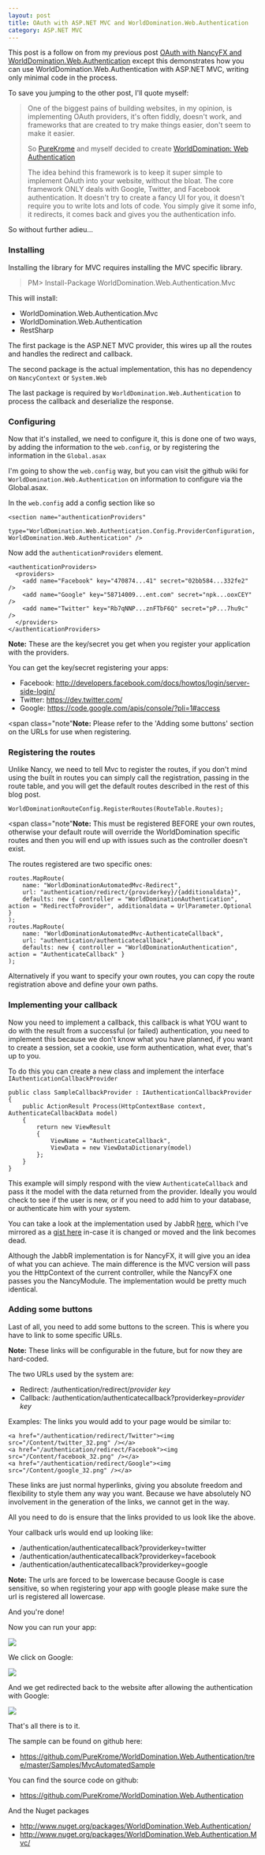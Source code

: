 ```yaml
---
layout: post
title: OAuth with ASP.NET MVC and WorldDomination.Web.Authentication
category: ASP.NET MVC
---
```


This post is a follow on from my previous post [OAuth with NancyFX and WorldDomination.Web.Authentication](/2013/01/oauth-with-nancyfx-and-world-domination-authentication/) except this demonstrates how you can use WorldDomination.Web.Authentication with ASP.NET MVC, writing only minimal code in the process.

To save you jumping to the other post, I'll quote myself:

> One of the biggest pains of building websites, in my opinion, is implementing OAuth providers, it's often fiddly, doesn't work, and frameworks that are created to try make things easier, don't seem to make it easier. 
> 
> So [PureKrome](https://github.com/PureKrome) and myself decided to create [WorldDomination: Web Authentication](http://www.nuget.org/packages/WorldDomination.Web.Authentication/)
> 
> The idea behind this framework is to keep it super simple to implement OAuth into your website, without the bloat. The core framework ONLY deals with Google, Twitter, and Facebook authentication. It doesn't try to create a fancy UI for you, it doesn't require you to write lots and lots of code. You simply give it some info, it redirects, it comes back and gives you the authentication info.

So without further adieu...

### Installing

Installing the library for MVC requires installing the MVC specific library.

> PM> Install-Package WorldDomination.Web.Authentication.Mvc

This will install:

- WorldDomination.Web.Authentication.Mvc
- WorldDomination.Web.Authentication
- RestSharp

<!--excerpt-->

The first package is the ASP.NET MVC provider, this wires up all the routes and handles the redirect and callback.

The second package is the actual implementation, this has no dependency on `NancyContext` or `System.Web`

The last package is required by `WorldDomination.Web.Authentication` to process the callback and deserialize the response.

### Configuring

Now that it's installed, we need to configure it, this is done one of two ways, by adding the information to the `web.config`, or by registering the information in the `Global.asax`

I'm going to show the `web.config` way, but you can visit the github wiki for `WorldDomination.Web.Authentication` on information to configure via the Global.asax.

In the `web.config` add a config section like so

    <section name="authenticationProviders"
             type="WorldDomination.Web.Authentication.Config.ProviderConfiguration, WorldDomination.Web.Authentication" />
             
Now add the `authenticationProviders` element.

    <authenticationProviders>
      <providers>
        <add name="Facebook" key="470874...41" secret="02bb584...332fe2" />
        <add name="Google" key="58714009...ent.com" secret="npk...ooxCEY" />
        <add name="Twitter" key="Rb7qNNP...znFTbF6Q" secret="pP...7hu9c" />
      </providers>
    </authenticationProviders>
    
<span class="note">**Note:** These are the key/secret you get when you register your application with the providers.</span>

You can get the key/secret registering your apps:

- Facebook: http://developers.facebook.com/docs/howtos/login/server-side-login/
- Twitter: https://dev.twitter.com/
- Google: https://code.google.com/apis/console/?pli=1#access

<span class="note"**Note:** Please refer to the 'Adding some buttons' section on the URLs for use when registering.</span>

### Registering the routes

Unlike Nancy, we need to tell Mvc to register the routes, if you don't mind using the built in routes you can simply call the registration, passing in the route table, and you will get the default routes described in the rest of this blog post.


    WorldDominationRouteConfig.RegisterRoutes(RouteTable.Routes);


<span class="note"**Note:** This must be registered BEFORE your own routes, otherwise your default route will override the WorldDomination specific routes and then you will end up with issues such as the controller doesn't exist.</span>

The routes registered are two specific ones:

    routes.MapRoute(
        name: "WorldDominationAutomatedMvc-Redirect",
        url: "authentication/redirect/{providerkey}/{additionaldata}",
        defaults: new { controller = "WorldDominationAuthentication", action = "RedirectToProvider", additionaldata = UrlParameter.Optional }
    );
    routes.MapRoute(
        name: "WorldDominationAutomatedMvc-AuthenticateCallback",
        url: "authentication/authenticatecallback",
        defaults: new { controller = "WorldDominationAuthentication", action = "AuthenticateCallback" }
    );

Alternatively if you want to specify your own routes, you can copy the route registration above and define your own paths.

### Implementing your callback

Now you need to implement a callback, this callback is what YOU want to do with the result from a successful (or failed) authentication, you need to implement this because we don't know what you have planned, if you want to create a session, set a cookie, use form authentication, what ever, that's up to you.

To do this you can create a new class and implement the interface `IAuthenticationCallbackProvider`

    public class SampleCallbackProvider : IAuthenticationCallbackProvider
    {
        public ActionResult Process(HttpContextBase context, AuthenticateCallbackData model)
        {
            return new ViewResult
            {
                ViewName = "AuthenticateCallback",
                ViewData = new ViewDataDictionary(model)
            };
        }
    }
    
This example will simply respond with the view `AuthenticateCallback` and pass it the model with the data returned from the provider. Ideally you would check to see if the user is new, or if you need to add him to your database, or authenticate him with your system. 

You can take a look at the implementation used by JabbR [here](https://github.com/davidfowl/JabbR/blob/master/JabbR/Nancy/JabbRAuthenticationCallbackProvider.cs), which I've mirrored as a [gist here](https://gist.github.com/4674109) in-case it is changed or moved and the link becomes dead.

Although the JabbR implementation is for NancyFX, it will give you an idea of what you can achieve. The main difference is the MVC version will pass you the HttpContext of the current controller, while the NancyFX one passes you the NancyModule. The implementation would be pretty much identical.

### Adding some buttons

Last of all, you need to add some buttons to the screen. This is where you have to link to some specific URLs.

<span class="note">**Note:** These links will be configurable in the future, but for now they are hard-coded.</span>

The two URLs used by the system are:

- Redirect: /authentication/redirect/*provider key*
- Callback: /authentication/authenticatecallback?providerkey=*provider key*

Examples: The links you would add to your page would be similar to:

    <a href="/authentication/redirect/Twitter"><img src="/Content/twitter_32.png" /></a>
    <a href="/authentication/redirect/Facebook"><img src="/Content/facebook_32.png" /></a>
    <a href="/authentication/redirect/Google"><img src="/Content/google_32.png" /></a>

These links are just normal hyperlinks, giving you absolute freedom and flexibility to style them any way you want. Because we have absolutely NO involvement in the generation of the links, we cannot get in the way.

All you need to do is ensure that the links provided to us look like the above.

Your callback urls would end up looking like:

- /authentication/authenticatecallback?providerkey=twitter
- /authentication/authenticatecallback?providerkey=facebook
- /authentication/authenticatecallback?providerkey=google

<span class="note">**Note:** The urls are forced to be lowercase because Google is case sensitive, so when registering your app with google please make sure the url is registered all lowercase.</span>

And you're done!

Now you can run your app:

![](/images/jabbr-authentication-sample-1.png)

We click on Google:

![](/images/jabbr-authentication-sample-2.png)

And we get redirected back to the website after allowing the authentication with Google:

![](/images/jabbr-authentication-sample-3.png)

That's all there is to it.

The sample can be found on github here:

- <https://github.com/PureKrome/WorldDomination.Web.Authentication/tree/master/Samples/MvcAutomatedSample>

You can find the source code on github: 

- <https://github.com/PureKrome/WorldDomination.Web.Authentication>

And the Nuget packages

- <http://www.nuget.org/packages/WorldDomination.Web.Authentication/>
- <http://www.nuget.org/packages/WorldDomination.Web.Authentication.Mvc/>